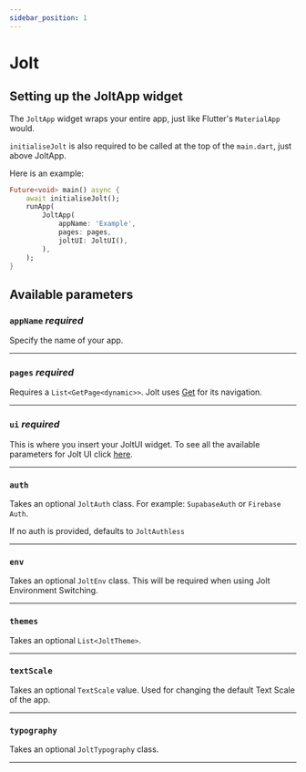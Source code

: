```yaml
---
sidebar_position: 1
---
```


# Jolt

## Setting up the JoltApp widget

The `JoltApp` widget wraps your entire app, just like Flutter's `MaterialApp` would.

`initialiseJolt` is also required to be called at the top of the `main.dart`, just above JoltApp.

Here is an example:

```dart title="main.dart"
Future<void> main() async {
    await initialiseJolt();
    runApp(
        JoltApp(
            appName: 'Example',
            pages: pages,
            joltUI: JoltUI(),
        ),
    );
}
```

## Available parameters

### `appName` _required_

Specify the name of your app.

---

### `pages` _required_

Requires a `List<GetPage<dynamic>>`. Jolt uses [Get](https://pub.dev/packages/get) for its navigation.

---

### `ui` _required_

This is where you insert your JoltUI widget. To see all the available parameters for Jolt UI click [here](/ui/ui).

---

### `auth`

Takes an optional `JoltAuth` class. For example: `SupabaseAuth` or `Firebase Auth`.

If no auth is provided, defaults to `JoltAuthless`

---

### `env`

Takes an optional `JoltEnv` class. This will be required when using Jolt Environment Switching.

---

### `themes`

Takes an optional `List<JoltTheme>`.

---

### `textScale`

Takes an optional `TextScale` value. Used for changing the default Text Scale of the app.

---

### `typography`

Takes an optional `JoltTypography` class.

---
